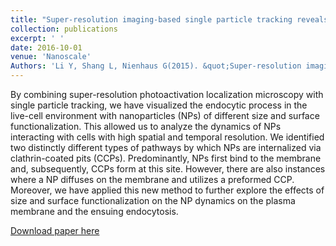 ```yaml
---
title: "Super-resolution imaging-based single particle tracking reveals dynamics of nanoparticle internalization by live cells"
collection: publications
excerpt: ' '
date: 2016-10-01
venue: 'Nanoscale'
Authors: 'Li Y, Shang L, Nienhaus G(2015). &quot;Super-resolution imaging-based single particle tracking reveals dynamics of nanoparticle internalization by live cells &quot; <i>Nanoscale</i>. 8(14).'
---
```

By combining super-resolution photoactivation localization microscopy with single particle tracking, we have visualized the endocytic process in the live-cell environment with nanoparticles (NPs) of different size and surface functionalization. This allowed us to analyze the dynamics of NPs interacting with cells with high spatial and temporal resolution. We identified two distinctly different types of pathways by which NPs are internalized via clathrin-coated pits (CCPs). Predominantly, NPs first bind to the membrane and, subsequently, CCPs form at this site. However, there are also instances where a NP diffuses on the membrane and utilizes a preformed CCP. Moreover, we have applied this new method to further explore the effects of size and surface functionalization on the NP dynamics on the plasma membrane and the ensuing endocytosis.

[Download paper here](http://li-lab-sustech.github.io/files/paper4.pdf)
